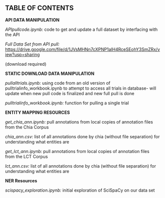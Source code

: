 ## TABLE OF CONTENTS

**API DATA MANIPULATION**

*APIpullcode.ipynb:* code to get and update a full dataset by interfacing with the API

*Full Data Set from API pull:* https://drive.google.com/file/d/1JVsMHNn7cXPNP1aIH4RceSEohY3SmZRx/view?usp=sharing

(download required)

**STATIC DOWNLOAD DATA MANIPULATION**

*pullalltrials.ipynb:* using code from an old version of pulltrialinfo_workbook.ipynb to attempt to access all trials in database- 
will update when new pull code is finalized and new full pull is done

*pulltrialinfo_workbook.ipynb:* function for pulling a single trial

**ENTITY MAPPING RESOURCES**

*get_chia_ann.ipynb:* pull annotations from local copies of annotation files from the Chia Corpus

*chia_ann.csv:* list of all annotations done by chia (without file separation) for understanding what entities are

*get_lct_ann.ipynb:* pull annotations from local copies of annotation files from the LCT Corpus

*lct_ann.csv:* list of all annotations done by chia (without file separation) for understanding what entities are

**NER Resources**

*scispacy_exploration.ipynb:* initial exploration of SciSpaCy on our data set
